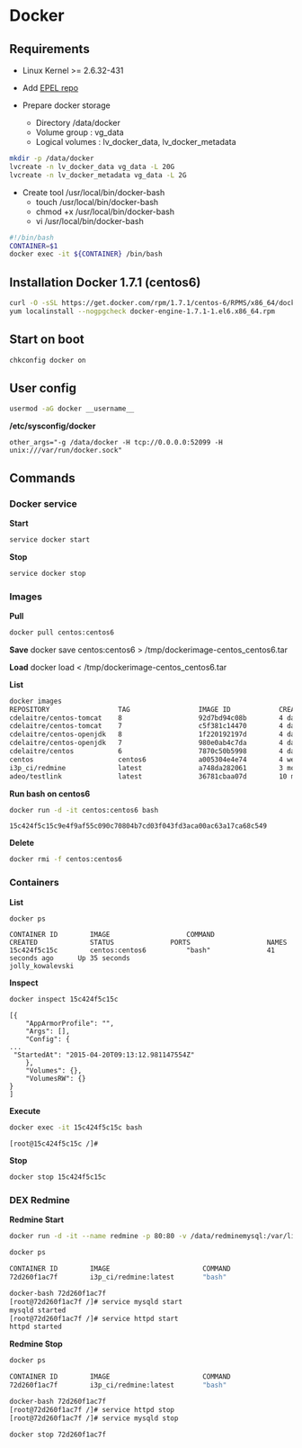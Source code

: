 # Docker
## Requirements
- Linux Kernel >= 2.6.32-431
- Add [EPEL repo](epel.md)

- Prepare docker storage
  - Directory /data/docker
  - Volume group : vg_data
  - Logical volumes : lv_docker_data, lv_docker_metadata
```bash
mkdir -p /data/docker
lvcreate -n lv_docker_data vg_data -L 20G
lvcreate -n lv_docker_metadata vg_data -L 2G
```

- Create tool /usr/local/bin/docker-bash
  - touch /usr/local/bin/docker-bash
  - chmod +x /usr/local/bin/docker-bash
  - vi /usr/local/bin/docker-bash
```bash
#!/bin/bash
CONTAINER=$1
docker exec -it ${CONTAINER} /bin/bash
```

## Installation Docker 1.7.1 (centos6)
```bash
curl -O -sSL https://get.docker.com/rpm/1.7.1/centos-6/RPMS/x86_64/docker-engine-1.7.1-1.el6.x86_64.rpm
yum localinstall --nogpgcheck docker-engine-1.7.1-1.el6.x86_64.rpm
```

## Start on boot
```bash
chkconfig docker on
```

## User config
```bash
usermod -aG docker __username__
```

**/etc/sysconfig/docker**
```
other_args="-g /data/docker -H tcp://0.0.0.0:52099 -H unix:///var/run/docker.sock"
```

## Commands
### Docker service
**Start**
```bash
service docker start
```

**Stop**
```bash
service docker stop
```

### Images
**Pull**
```bash
docker pull centos:centos6
```

**Save**
docker save centos:centos6 > /tmp/dockerimage-centos_centos6.tar

**Load**
docker load < /tmp/dockerimage-centos_centos6.tar

**List**
```bash
docker images
REPOSITORY                 TAG                 IMAGE ID            CREATED             VIRTUAL SIZE
cdelaitre/centos-tomcat    8                   92d7bd94c08b        4 days ago          438.8 MB
cdelaitre/centos-tomcat    7                   c5f381c14470        4 days ago          465 MB
cdelaitre/centos-openjdk   8                   1f220192197d        4 days ago          413 MB
cdelaitre/centos-openjdk   7                   980e0ab4c7da        4 days ago          438.2 MB
cdelaitre/centos           6                   7870c50b5998        4 days ago          223.5 MB
centos                     centos6             a005304e4e74        4 weeks ago         203.1 MB
i3p_ci/redmine             latest              a748da282061        3 months ago        1.345 GB
adeo/testlink              latest              36781cbaa07d        10 months ago       687.6 MB
```

**Run bash on centos6**
```bash
docker run -d -it centos:centos6 bash
```
```
15c424f5c15c9e4f9af55c090c70804b7cd03f043fd3aca00ac63a17ca68c549
```

**Delete**
```bash
docker rmi -f centos:centos6
```

### Containers
**List**
```bash
docker ps
```
```
CONTAINER ID        IMAGE                   COMMAND             CREATED             STATUS              PORTS                   NAMES
15c424f5c15c        centos:centos6          "bash"              41 seconds ago      Up 35 seconds                               jolly_kowalevski
```

**Inspect**
```bash
docker inspect 15c424f5c15c
```
```
[{
    "AppArmorProfile": "",
    "Args": [],
    "Config": {
...
 "StartedAt": "2015-04-20T09:13:12.981147554Z"
    },
    "Volumes": {},
    "VolumesRW": {}
}
]
```

**Execute**
```bash
docker exec -it 15c424f5c15c bash
```
```
[root@15c424f5c15c /]#
```

**Stop**
```bash
docker stop 15c424f5c15c
```

### DEX Redmine

**Redmine Start**
```bash
docker run -d -it --name redmine -p 80:80 -v /data/redminemysql:/var/lib/mysql -v /data/redmine:/var/lib/redmine i3p_ci/redmine bash

docker ps

CONTAINER ID        IMAGE                       COMMAND                CREATED             STATUS              PORTS                             NAMES
72d260f1ac7f        i3p_ci/redmine:latest       "bash"                 2 weeks ago         Up 2 weeks          0.0.0.0:80->80/tcp             redmine    

docker-bash 72d260f1ac7f
[root@72d260f1ac7f /]# service mysqld start
mysqld started
[root@72d260f1ac7f /]# service httpd start
httpd started
```

**Redmine Stop**
```bash
docker ps

CONTAINER ID        IMAGE                       COMMAND                CREATED             STATUS              PORTS                             NAMES
72d260f1ac7f        i3p_ci/redmine:latest       "bash"                 2 weeks ago         Up 2 weeks          0.0.0.0:80->80/tcp             redmine    

docker-bash 72d260f1ac7f
[root@72d260f1ac7f /]# service httpd stop
[root@72d260f1ac7f /]# service mysqld stop

docker stop 72d260f1ac7f
```
